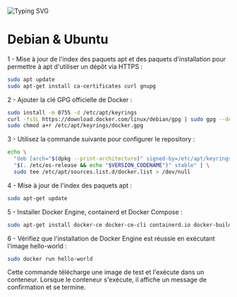 ![Typing SVG](https://readme-typing-svg.demolab.com?font=Fira+Code&weight=600&size=30&duration=1500&pause=3000&width=600&height=100&lines=Installation+Docker)

# Debian & Ubuntu

1 - Mise à jour de l'index des paquets apt et des paquets d'installation pour permettre à apt d'utiliser un dépôt via HTTPS :

```bash
sudo apt update
sudo apt-get install ca-certificates curl gnupg
```

2 - Ajouter la clé GPG officielle de Docker :

```bash
sudo install -m 0755 -d /etc/apt/keyrings
curl -fsSL https://download.docker.com/linux/debian/gpg | sudo gpg --dearmor -o /etc/apt/keyrings/docker.gpg
sudo chmod a+r /etc/apt/keyrings/docker.gpg
```

3 - Utilisez la commande suivante pour configurer le repository :

```bash
echo \
  "deb [arch="$(dpkg --print-architecture)" signed-by=/etc/apt/keyrings/docker.gpg] https://download.docker.com/linux/debian \
  "$(. /etc/os-release && echo "$VERSION_CODENAME")" stable" | \
  sudo tee /etc/apt/sources.list.d/docker.list > /dev/null
```

4 - Mise à jour de l'index des paquets apt :

```bash
sudo apt-get update
```

5 - Installer Docker Engine, containerd et Docker Compose :

```bash
sudo apt-get install docker-ce docker-ce-cli containerd.io docker-buildx-plugin docker-compose-plugin
```

6 - Vérifiez que l'installation de Docker Engine est réussie en exécutant l'image hello-world :

```bash
sudo docker run hello-world
```
Cette commande télécharge une image de test et l'exécute dans un conteneur. Lorsque le conteneur s'exécute, il affiche un message de confirmation et se termine.
